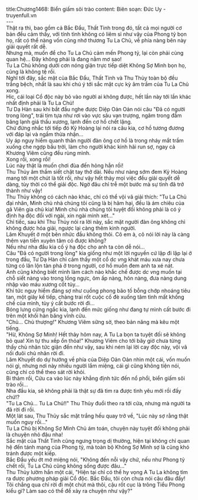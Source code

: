 title:Chương1468: Biển giấm sôi trào
content:
Biên soạn: Đức Uy - truyenfull.vn<br>---<br>Thật ra thì, bao gồm cả Bắc Đẩu, Thất Tinh trong đó, tất cả mọi người cơ bản đều cảm thấy, với tính tình không có liêm sỉ như vậy của Phong tỷ bọn họ, rất có thể nàng vốn cũng nhớ thương Tu La Chủ, về phía nàng bên này giải quyết rất dễ.<br>Nhưng mà, muốn để cho Tu La Chủ cảm mến Phong tỷ, lại còn phải cùng quan hệ... Đây không phải là đang nằm mơ sao!<br>Tu La Chủ không dưới cơn nóng giận trực tiếp diệt Không Sợ Minh bọn họ, cũng là không tệ rồi.<br>Nghĩ tới đây, sắc mặt của Bắc Đẩu, Thất Tinh và Thu Thủy toàn bộ đều trắng bệch, nhất là sau khi chú ý tới sắc mặt cực kỳ âm trầm của Tu La Chủ xong.<br>Hic, cái loại Cổ độc này bỏ vào người ai không được, hết lần này tới lần khác nhất định phải là Tu La Chủ!<br>Tư Dạ Hàn sau khi bắt đầu nghe được Diệp Oản Oản nói câu "Đã có người trong lòng", trái tim tựa như rơi vào vực sâu vạn trượng, ngâm trong đầm băng lạnh giá thấu xương, lạnh đến cơ hồ chết lặng.<br>Chứ đừng nhắc tới tiếp đó Kỷ Hoàng lại nói ra câu kia, cơ hồ tương đương với đáp lại và ngầm thừa nhận…<br>Uy áp nguy hiểm quanh thân người đàn ông cơ hồ là trong nháy mắt trầm xuống che ngợp bầu trời, làm cho người khác kinh hãi run sợ, ngay cả Khương Viêm cũng đều rùng mình.<br>Xong rồi, xong rồi!<br>Lúc này thật là muốn chơi đùa đến hỏng hẳn rồi!<br>Thu Thủy âm thầm siết chặt tay thở dài. Nếu như nàng sớm đem Kỷ Hoàng mang tới một chút là tốt rồi, như vậy hết thảy mọi việc đều giải quyết dễ dàng, tùy thời có thể giải độc. Ngờ đâu chỉ trễ một bước mà sự tình đã trở thành như vậy!<br>Thu Thủy không có cách nào khác, chỉ có thể vội vã giải thích: "Tu La Chủ đại nhân, Minh chủ nhà chúng tôi cũng là bị hãm hại, đều là ám chiêu của gã Viên gia chủ kia! Minh chủ nhà chúng tôi tuyệt đối không phải là có ý định hạ độc đối với ngài, xin ngài minh xét..."<br>Chỉ tiếc, sau khi Thu Thủy nói ra lời này, sắc mặt người đàn ông không chỉ không được hóa giải, ngược lại càng thêm kinh người.<br>Lâm Khuyết ở một bên nhức đầu không thôi. Cô em à, cô nói lời này là càng thêm vạn tiễn xuyên tâm có được không?<br>Nếu như nha đầu kia cố ý hạ độc cho anh ta còn dễ nói...<br>Câu "Đã có người trong lòng" kia giống như một lời nguyền cứ lặp đi lặp lại ở trong đầu, Tư Dạ Hàn chỉ cảm thấy một cổ d*c v*ng khát máu xưa nay chưa từng có lăn lộn tàn phá ở trong người, cơ hồ muốn đem anh ta xé nát.<br>Anh cũng không biết mình làm cách nào khắc chế được d*c v*ng muốn tại chỗ siết nàng vào trong lồng ngực, ôm ấp nàng, hôn nàng, đưa nàng dung nhập vào máu xương cốt tủy…<br>Khí tức nguy hiểm đáng sợ như cuồng phong bão tố bỗng chớp nhoáng tiêu tan, một giây kế tiếp, chàng trai rốt cuộc cố đè xuống tâm tình mất khống chế của mình, tùy ý cất bước rời đi...<br>Bóng lưng cứng ngắc kia, lạnh đến mức giống như đang tự mình cất bước đi trên một khối hàn băng vĩnh cửu.<br>"Chủ... Chủ thượng!" Khương Viêm sững sờ, theo bản năng mà kêu một tiếng.<br>"Hừ, Không Sợ Minh! Hết thảy hôm nay, A Tu La bọn ta tuyệt đối sẽ không bỏ qua! Xin tự thu xếp ổn thỏa!" Khương Viêm cho tới bây giờ chưa từng thấy chủ nhân tức giận đến như vậy, sau khi ném lại lời cay độc này, vội vã nối đuôi chủ nhân rời đi.<br>Lâm Khuyết do dự hướng về phía của Diệp Oản Oản nhìn một cái, vốn muốn nói gì, nhưng nơi này nhiều người lắm miệng, cái gì cũng không tiện nói, cũng chỉ có thể theo sát rời khỏi.<br>Bi thảm rồi, Cửu ca vào lúc này khẳng định tức đến nổ phổi, biển giấm sôi trào rồi…<br>Nha đầu kia, sẽ không phải là thật sự đã tìm ra được tình yêu mới rồi đấy chứ!?<br>"Tu La Chủ... Tu La Chủ!!" Thu Thủy đuổi theo ra tới cửa, nhưng mà người ta đã rời đi rồi.<br>Một lát sau, Thu Thủy sắc mặt trắng hếu quay trở về, "Lúc này sợ rằng thật muốn nguy rồi..."<br>Tu La Chủ bị Không Sợ Minh Chủ ám toán, chuyện này tuyệt đối không phải là chuyện nhỏ đâu nha!<br>Sắc mặt của Thất Tinh cũng ngưng trọng dị thường, hiện tại không chỉ quan hệ đến tánh mạng của Phong tỷ, mà toàn bộ Không Sợ Minh sợ là cũng khó tránh được một kiếp.<br>Bắc Đẩu yếu ớt mở miệng nói, "Không đến nỗi vậy chứ, nếu như Phong tỷ chết rồi, Tu La Chủ cũng không sống được đâu..."<br>Thu Thủy lườm hắn một cái, "Hiện tại chỉ có thể hy vọng A Tu La không tìm ra được phương pháp giải Cổ độc. Bắc Đẩu, tôi còn chưa nói cậu đâu đấy! Tôi chẳng qua chỉ rời đi một chút mà thôi, cậu rốt cục là trông Tiểu Phong kiểu gì? Làm sao có thể để xảy ra chuyện như vậy?"